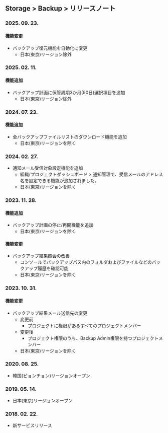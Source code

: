 ## Storage > Backup > リリースノート

### 2025. 09. 23.
#### 機能変更
* バックアップ復元機能を自動化に変更
    * 日本(東京)リージョン除外

### 2025. 02. 11.
#### 機能追加
* バックアップ計画に保管周期3か月(90日)選択項目を追加
    * 日本(東京)リージョン除外

### 2024. 07. 23.
#### 機能追加
* 全バックアップファイルリストのダウンロード機能を追加
    * 日本(東京)リージョンを除く

### 2024. 02. 27.
* 通知メール受信対象設定機能を追加
    * 組織/プロジェクトダッシュボード > 通知管理で、受信メールのアドレス名を設定できる機能が追加されました。
    * 日本(東京)リージョンを除く

### 2023. 11. 28.
#### 機能追加
* バックアップ計画の停止/再開機能を追加
    * 日本(東京)リージョンを除く
#### 機能変更
* バックアップ結果照会の改善
    * コンソールでバックアップパス内のフォルダおよびファイルなどのバックアップ履歴を確認可能
    * 日本(東京)リージョンを除く

### 2023. 10. 31.
#### 機能変更
* バックアップ結果メール送信先の変更
    * 変更前
        * プロジェクトに権限があるすべてのプロジェクトメンバー
    * 変更後
        * プロジェクト権限のうち、Backup Admin権限を持つプロジェクトメンバー
    * 日本(東京)リージョンを除く

### 2020. 08. 25.
* 韓国(ピョンチョン)リージョンオープン

### 2019. 05. 14.
* 日本(東京)リージョンオープン

### 2018. 02. 22.
* 新サービスリリース

